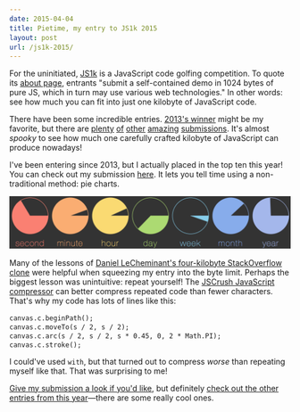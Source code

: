 ```yaml
---
date: 2015-04-04
title: Pietime, my entry to JS1k 2015
layout: post
url: /js1k-2015/
---
```


For the uninitiated, [JS1k](https://js1k.com/) is a JavaScript code golfing competition. To quote its [about page](http://js1k.com/about), entrants "submit a self-contained demo in 1024 bytes of pure JS, which in turn may use various web technologies." In other words: see how much you can fit into just one kilobyte of JavaScript code.

There have been some incredible entries. [2013's winner](https://js1k.com/2013-spring/demo/1555) might be my favorite, but there are [plenty](https://js1k.com/2013-spring/demo/1384) [of](https://js1k.com/2013-spring/demo/1384) [other](https://js1k.com/2013-spring/demo/1384) [amazing](https://js1k.com/2015-hypetrain/demo/2306) [submissions](https://js1k.com/2015-hypetrain/demo/2364). It's almost _spooky_ to see how much one carefully crafted kilobyte of JavaScript can produce nowadays!

I've been entering since 2013, but I actually placed in the top ten this year! You can check out my submission [here](https://js1k.com/2015-hypetrain/demo/2169). It lets you tell time using a non-traditional method: pie charts.

[![](/uploads/js1k-2015-entry.png)](https://js1k.com/2015-hypetrain/demo/2169)

Many of the lessons of [Daniel LeCheminant's four-kilobyte StackOverflow clone](http://danlec.com/blog/stackoverflow-in-4096-bytes) were helpful when squeezing my entry into the byte limit. Perhaps the biggest lesson was unintuitive: repeat yourself! The [JSCrush JavaScript compressor](https://github.com/gre/jscrush) can better compress repeated code than fewer characters. That's why my code has lots of lines like this:

    canvas.c.beginPath();
    canvas.c.moveTo(s / 2, s / 2);
    canvas.c.arc(s / 2, s / 2, s * 0.45, 0, 2 * Math.PI);
    canvas.c.stroke();

I could've used `with`, but that turned out to compress _worse_ than repeating myself like that. That was surprising to me!

[Give my submission a look if you'd like](https://js1k.com/2015-hypetrain/demo/2169), but definitely [check out the other entries from this year](https://js1k.com/2015-hypetrain/)—there are some really cool ones.
